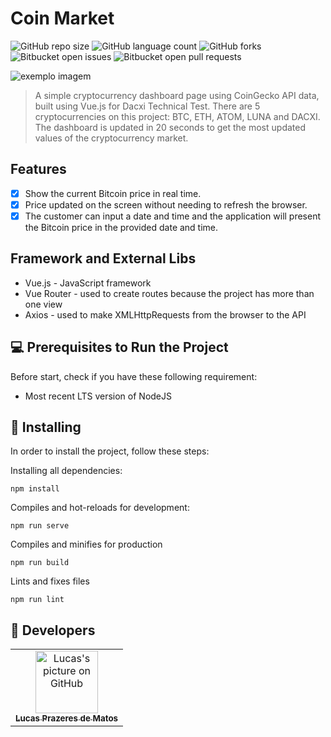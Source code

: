 # Coin Market

<!---Esses são exemplos. Veja https://shields.io para outras pessoas ou para personalizar este conjunto de escudos. Você pode querer incluir dependências, status do projeto e informações de licença aqui--->

![GitHub repo size](https://img.shields.io/github/repo-size/lucasprzm/crypto-vuejs-dacxi?style=for-the-badge)
![GitHub language count](https://img.shields.io/github/languages/count/lucasprzm/crypto-vuejs-dacxi?style=for-the-badge)
![GitHub forks](https://img.shields.io/github/forks/lucasprzm/crypto-vuejs-dacxi?style=for-the-badge)
![Bitbucket open issues](https://img.shields.io/bitbucket/issues/lucasprzm/crypto-vuejs-dacxi?style=for-the-badge)
![Bitbucket open pull requests](https://img.shields.io/bitbucket/pr-raw/lucasprzm/crypto-vuejs-dacxi?style=for-the-badge)

<img src="exemplo-image.png" alt="exemplo imagem">

> A simple cryptocurrency dashboard page using CoinGecko API data, built using Vue.js for Dacxi Technical Test. There are 5 cryptocurrencies on this project: BTC, ETH, ATOM, LUNA and DACXI. The dashboard is updated in 20 seconds to get the most updated values of the cryptocurrency market.

## Features

- [x] Show the current Bitcoin price in real time.
- [x] Price updated on the screen without needing to refresh the browser.
- [x] The customer can input a date and time and the application will present the Bitcoin price in the provided date and time.

## Framework and External Libs

- Vue.js - JavaScript framework
- Vue Router - used to create routes because the project has more than one view
- Axios - used to make XMLHttpRequests from the browser to the API

## 💻 Prerequisites to Run the Project

Before start, check if you have these following requirement:

<!---Estes são apenas requisitos de exemplo. Adicionar, duplicar ou remover conforme necessário--->

- Most recent LTS version of NodeJS

## 🚀 Installing

In order to install the project, follow these steps:

Installing all dependencies:

```
npm install
```

Compiles and hot-reloads for development:

```
npm run serve
```

Compiles and minifies for production

```
npm run build
```

Lints and fixes files

```
npm run lint
```

## 🤝 Developers

<table>
  <tr>
    <td align="center">
      <a href="#">
        <img src="https://avatars.githubusercontent.com/u/60558571?v=4" width="100px;" alt="Lucas's picture on GitHub"/><br>
        <sub>
          <b>Lucas Prazeres de Matos</b>
        </sub>
      </a>
    </td>
  </tr>
</table>
